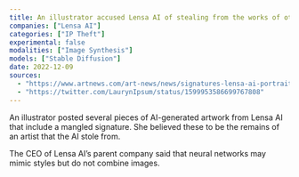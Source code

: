 ```yaml
---
title: An illustrator accused Lensa AI of stealing from the works of other artists
companies: ["Lensa AI"]
categories: ["IP Theft"]
experimental: false
modalities: ["Image Synthesis"]
models: ["Stable Diffusion"]
date: 2022-12-09
sources:
  - "https://www.artnews.com/art-news/news/signatures-lensa-ai-portraits-1234649633"
  - "https://twitter.com/LaurynIpsum/status/1599953586699767808"
---
```


An illustrator posted several pieces of AI-generated artwork from Lensa AI that include a mangled signature. She believed these to be the remains of an artist that the AI stole from.

The CEO of Lensa AI’s parent company said that neural networks may mimic styles but do not combine images.
